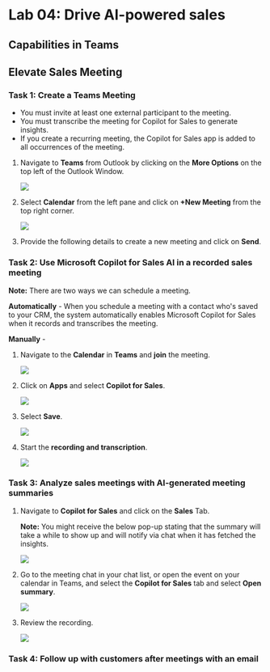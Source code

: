 # Lab 04: Drive AI-powered sales 

## Capabilities in Teams 

## Elevate Sales Meeting 

### Task 1: Create a Teams Meeting

- You must invite at least one external participant to the meeting.
- You must transcribe the meeting for Copilot for Sales to generate insights.
- If you create a recurring meeting, the Copilot for Sales app is added to all occurrences of the meeting.

1. Navigate to **Teams** from Outlook by clicking on the **More Options** on the top left of the Outlook Window.

   ![](/media/4-4.png)

1. Select **Calendar** from the left pane and click on **+New Meeting** from the top right corner.

   ![](/media/4-1.png)

1. Provide the following details to create a new meeting and click on **Send**.

   

### Task 2: Use Microsoft Copilot for Sales AI in a recorded sales meeting 

**Note:** There are two ways we can schedule a meeting.

**Automatically** - When you schedule a meeting with a contact who's saved to your CRM, the system automatically enables Microsoft Copilot for Sales when it records and transcribes the meeting.

**Manually** - 

1. Navigate to the **Calendar** in **Teams** and **join** the meeting.

   ![](/media/4-5.png)

1. Click on **Apps** and select **Copilot for Sales**.

   ![](/media/4-6.png)

1. Select **Save**.

   ![](/media/4-7.png)

1. Start the **recording and transcription**.

   ![](/media/4-10.png)

### Task 3: Analyze sales meetings with AI-generated meeting summaries

1. Navigate to **Copilot for Sales** and click on the **Sales** Tab.

      **Note:** You might receive the below pop-up stating that the summary will take a while to show up and will notify via chat when it has fetched the insights.

   ![](/media/4-3.png)

1. Go to the meeting chat in your chat list, or open the event on your calendar in Teams, and select the **Copilot for Sales** tab and select **Open summary**.

   ![](/media/4-8.png)

1. Review the recording.

   ![](/media/4-9.png)
   
### Task 4: Follow up with customers after meetings with an email 
